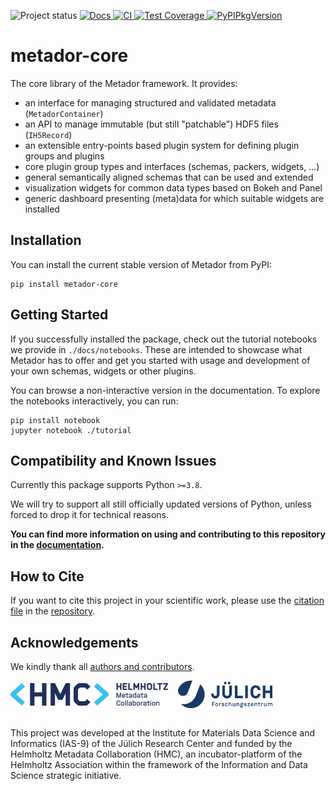 ![Project status](https://img.shields.io/badge/project%20status-alpha-%23ff8000)
[
![Docs](https://img.shields.io/badge/read-docs-success)
](https://materials-data-science-and-informatics.github.io/metador-core)
[
![CI](https://img.shields.io/github/actions/workflow/status/Materials-Data-Science-and-Informatics/metador-core/ci.yml?branch=main&label=ci)
](https://github.com/Materials-Data-Science-and-Informatics/metador-core/actions/workflows/ci.yml)
[
![Test Coverage](https://materials-data-science-and-informatics.github.io/metador-core/main/coverage_badge.svg)
](https://materials-data-science-and-informatics.github.io/metador-core/main/coverage)
[
![PyPIPkgVersion](https://img.shields.io/pypi/v/metador-core)
](https://pypi.org/project/metador-core/)

<!-- --8<-- [start:abstract] -->
# metador-core

The core library of the Metador framework. It provides:

* an interface for managing structured and validated metadata (`MetadorContainer`)
* an API to manage immutable (but still "patchable") HDF5 files (`IH5Record`)
* an extensible entry-points based plugin system for defining plugin groups and plugins
* core plugin group types and interfaces (schemas, packers, widgets, ...)
* general semantically aligned schemas that can be used and extended
* visualization widgets for common data types based on Bokeh and Panel
* generic dashboard presenting (meta)data for which suitable widgets are installed

<!-- --8<-- [end:abstract] -->
<!-- --8<-- [start:quickstart] -->

## Installation

You can install the current stable version of Metador from PyPI:

```
pip install metador-core
```

## Getting Started

If you successfully installed the package, check out the tutorial notebooks
we provide in `./docs/notebooks`. These are intended to showcase what Metador has to offer
and get you started with usage and development of your own schemas, widgets or other
plugins.

You can browse a non-interactive version in the documentation. To explore the notebooks
interactively, you can run:

```
pip install notebook
jupyter notebook ./tutorial
```

## Compatibility and Known Issues

Currently this package supports Python `>=3.8`.

We will try to support all still officially updated versions of Python,
unless forced to drop it for technical reasons.

<!-- --8<-- [end:quickstart] -->

**You can find more information on using and contributing to this repository in the
[documentation](https://materials-data-science-and-informatics.github.io/metador-core/main).**

<!-- --8<-- [start:citation] -->

## How to Cite

If you want to cite this project in your scientific work,
please use the [citation file](https://citation-file-format.github.io/)
in the [repository](https://github.com/Materials-Data-Science-and-Informatics/metador-core/blob/main/CITATION.cff).

<!-- --8<-- [end:citation] -->
<!-- --8<-- [start:acknowledgements] -->

## Acknowledgements

We kindly thank all
[authors and contributors](https://materials-data-science-and-informatics.github.io/metador-core/latest/credits).

<div>
<img style="vertical-align: middle;" alt="HMC Logo" src="https://github.com/Materials-Data-Science-and-Informatics/Logos/raw/main/HMC/HMC_Logo_M.png" width=50% height=50% />
&nbsp;&nbsp;
<img style="vertical-align: middle;" alt="FZJ Logo" src="https://github.com/Materials-Data-Science-and-Informatics/Logos/raw/main/FZJ/FZJ.png" width=30% height=30% />
</div>
<br />

This project was developed at the Institute for Materials Data Science and Informatics
(IAS-9) of the Jülich Research Center and funded by the Helmholtz Metadata Collaboration
(HMC), an incubator-platform of the Helmholtz Association within the framework of the
Information and Data Science strategic initiative.

<!-- --8<-- [end:acknowledgements] -->

